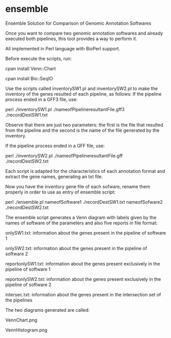 # ensemble
Ensemble Solution for Comparison of Genomic Annotation Softwares

Once you want to compare two genomic annotation softwares and already executed both pipelines, this tool provides a way to perform it.

All implemented in Perl language with BioPerl support.

Before execute the scripts, run:

   cpan install Venn::Chart
  
   cpan install Bio::SeqIO

Use the scripts called inventorySW1.pl and inventorySW2.pl to make the inventory of the genes resulted of each pipeline, as follows:
If the pipeline process ended in a GFF3 file, use:

   perl ./inventorySW1.pl ./nameofPipelineresultantFile.gff3 ./recordDestSW1.txt

Observe that there are just two parameters: the first is the file that resulted from the pipeline and the second is the name of the file generated by the inventory.

If the pipeline process ended in a GFF file, use:

   perl ./inventorySW2.pl ./nameofPipelineresultantFile.gff ./recordDestSW2.txt

Each script is adapted for the characteristics of each annotation format and extract the gene names, generating an txt file.

Now you have the inventory gene file of each sofware, rename them properly in order to use as entry of ensemble script:
   
   perl ./ensemble.pl nameofSoftware1 ./recordDestSW1.txt nameofSofware2 ./recordDestSW2.txt
   
The ensemble script generates a Venn diagram with labels given by the names of software of the parameters and also five reports in file format:

   onlySW1.txt:     information about the genes present in the pipeline of software 1
  
   onlySW2.txt:     information about the genes present in the pipeline of software 2
  
   reportonlySW1.txt: information about the genes present exclusively in the pipeline of software 1
   
   reportonlySW2.txt: information about the genes present exclusively in the pipeline of software 2
   
   intersec.txt:      information about the genes present in the intersection set of the pipelines

The two diagrams generated are called:

   VennChart.png
   
   VennHistogram.png
